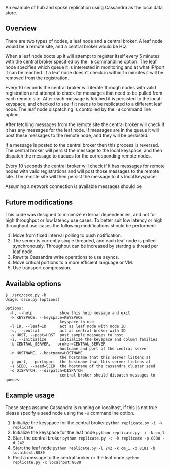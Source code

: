 An example of hub and spoke replication using Cassandra as the local data store.

## Overview

There are two types of nodes, a leaf node and a central broker. A leaf node would be a remote site, and a central broker would be HQ.

When a leaf node boots up it will attempt to register itself every 5 minutes with the central broker specified by the ```-b``` commandline option. The leaf node specifies which queue it is interested in monitoring and at what IP/port it can be reached. If a leaf node doesn't check in within 15 minutes it will be removed from the registration.

Every 10 seconds the central broker will iterate through nodes with valid registration and attempt to check for messages that need to be pulled from each remote site. After each message is fetched it is persisted to the local keyspace, and checked to see if it needs to be replicated to a different leaf node. The leaf node dispatching is controlled by the ```-d``` command line option.

After fetching messages from the remote site the central broker will check if it has any messages for the leaf node. If messages are in the queue it will post these messages to the remote node, and they will be persisted.

If a message is posted to the central broker then this process is reversed. The central broker will persist the message to the local keyspace, and then dispatch the message to queues for the corresponding remote nodes.

Every 10 seconds the central broker will check if it has messages for remote nodes with valid registrations and will post those messages to the remote site. The remote site will then persist the message to it's local keyspace.

Assuming a network connection is available messages should be

## Future modifications
This code was designed to minimize external dependencies, and not for high throughput or low latency use cases. To better suit low latency or high throughput use-cases the following modifications should be performed:

1. Move from fixed interval polling to push notification.
1. The server is currently single threaded, and each leaf node is polled synchronously. Throughput can be increased by starting a thread per leaf node.
1. Rewrite Cassandra write operations to use asyncs.
1. Move critical portions to a more efficient language or VM.
1. Use transport compression.

## Available options
```
$ ./src/csco.py -h
Usage: csco.py [options]

Options:
  -h, --help            show this help message and exit
  -k KEYSPACE, --keyspace=KEYSPACE
                        keyspace to use
  -l ID, --leaf=ID      act as leaf node with node ID
  -c, --central         act as central broker with ID
  -x HOST, --post=HOST  post sample messages to host
  -i, --initialize      initialize the keyspace and column families
  -b CENTRAL_SERVER, --broker=CENTRAL_SERVER
                        hostname and port of the central server
  -n HOSTNAME, --hostname=HOSTNAME
                        the hostname that this server listens at
  -p port, --port=port  the hostname that this server listens at
  -s SEED, --seed=SEED  the hostname of the cassandra cluster seed
  -d DISPATCH, --dispatch=DISPATCH
                        central broker should dispatch messages to queues
```

## Example usage
These steps assume Cassandra is running on localhost, if this is not true please specify a seed node using the ```-s``` commandline option.

1. Initialize the keyspace for the central broker ```python replicate.py -i -k replicate```
1. Initialize the keyspace for the leaf node ```python replicate.py -i -k cm_1```
1. Start the central broker ```python replicate.py -c -k replicate -p 8080 -d 242```
1. Start the leaf node ```python replicate.py -l 242 -k cm_1 -p 8181 -b localhost:8080```
1. Post a message to the central broker or the leaf node ```python replicate.py -x localhost:8080```
